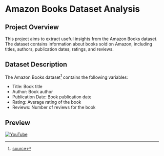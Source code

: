 

# Amazon Books Dataset Analysis

## Project Overview
This project aims to extract useful insights from the Amazon Books dataset. The dataset contains information about books sold on Amazon, including titles, authors, publication dates, ratings, and reviews.

## Dataset Description
The Amazon Books dataset[^1] contains the following variables:

- Title: Book title
- Author: Book author
- Publication Date: Book publication date
- Rating: Average rating of the book
- Reviews: Number of reviews for the book

## Preview
[![YouTube](http://i.ytimg.com/vi/uuaYtpWqZ78/hqdefault.jpg)](https://www.youtube.com/watch?v=uuaYtpWqZ78)

[^1]: [source](https://www.kaggle.com/datasets/sootersaalu/amazon-top-50-bestselling-books-2009-2019?resource=download)